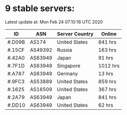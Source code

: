 # 9 stable servers:

Latest update at: Mon Feb 24 07:10:16 UTC 2020

| ID | ASN | Server Country | Online |
| -- | --- | -------------- | ------ |
| #.D09B | AS174 | United States | 841 hrs |
| #.15CF | AS49392 | Russia | 163 hrs |
| #.42A0 | AS63949 | Japan | 91 hrs |
| #.7F1D | AS63949 | Singapore | 1012 hrs |
| #.A787 | AS63949 | Germany | 13 hrs |
| #.9FC3 | AS53889 | United States | 859 hrs |
| #.1625 | AS16509 | United States | 367 hrs |
| #.2A79 | AS63949 | Japan | 841 hrs |
| #.DD10 | AS63949 | United States | 62 hrs |

